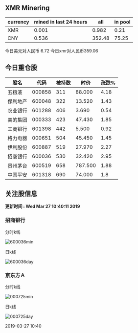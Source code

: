 ## XMR Minering

|currency|mined in last 24 hours|all|in pool|
|---|---|---|---|
|XMR|0.001|0.982|0.21|
|CNY|0.536|352.48|75.25|

今日美元对人民币 6.72	今日xmr对人民币359.06


## 今日重仓股 

|股名|代码|被持数|时价|涨跌%|
|---|---|---|---|---|
|五粮液|000858|311|88.000|4.18|
|保利地产|600048|322|13.520|1.43|
|农业银行|601288|406|3.690|0.54|
|美的集团|000333|423|47.430|1.85|
|工商银行|601398|442|5.500|0.92|
|格力电器|000651|504|45.450|1.45|
|伊利股份|600887|519|27.970|2.27|
|招商银行|600036|530|32.420|2.95|
|贵州茅台|600519|658|787.500|1.88|
|中国平安|601318|690|74.000|1.8|

## 关注股信息
**更新时间 : Wed Mar 27 10:40:11 2019**
### 招商银行 
分时k线

![600036min](http://image.sinajs.cn/newchart/min/n/sh600036.gif)

日k线

![600036day](http://image.sinajs.cn/newchart/daily/n/sh600036.gif)

### 京东方Ａ 
分时k线

![000725min](http://image.sinajs.cn/newchart/min/n/sz000725.gif)

日k线

![000725day](http://image.sinajs.cn/newchart/daily/n/sz000725.gif)

2019-03-27 10:40